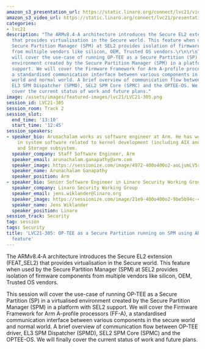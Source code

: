 ```yaml
---
amazon_s3_presentation_url: https://static.linaro.org/connect/lvc21/videos/lvc21-305.mp4
amazon_s3_video_url: https://static.linaro.org/connect/lvc21/presentations/lvc21-305.pdf
categories:
- lvc21
description: "The ARMv8.4‑A architecture introduces the Secure EL2 extension (FEAT_SEL2)
  that provides virtualisation in the Secure world. This feature when used by the
  Secure Partition Manager (SPM) at SEL2 provides isolation of firmware components
  from multiple vendors like silicon, OEM, Trusted OS vendors.\r\n\r\nThis session
  will cover the use-case of running OP-TEE as a Secure Partition (SP) in a virtualised
  environment created by the Secure Partition Manager (SPM) in a platform with SEL2
  support. We will cover the Firmware Framework for Arm A-profile processors (FF-A),
  a standardised communication interface between various components in the secure
  world and normal world. A brief overview of communication flow between OP-TEE driver,
  EL3 SPM Dispatcher (SPMD), SEL2 SPM Core (SPMC) and the OPTEE-OS. We will finally
  cover the current status of work and future plans."
image: /assets/images/featured-images/lvc21/LVC21-305.png
session_id: LVC21-305
session_room: Track 2
session_slot:
  end_time: '13:10'
  start_time: '12:45'
session_speakers:
- speaker_bio: Arunachalam works as software engineer at Arm. He has work experience
    in system software related to kernel development (including AIX and Linux), Virtualization
    and Storage subsystem.
  speaker_company: Staff Software Engineer, Arm
  speaker_email: arunachalam.ganapathy@arm.com
  speaker_image: https://sessionize.com/image/4972-400o400o2-aoLjumLV5rqNsQNZYBcC6t.jpg
  speaker_name: Arunachalam Ganapathy
  speaker_position: Arm
- speaker_bio: Senior Software Engineer in Linaro Security Working Group
  speaker_company: Linaro Security Working Group
  speaker_email: jens.wiklander@linaro.org
  speaker_image: https://sessionize.com/image/21e9-400o400o2-9be5b94c-4e39-456b-812a-62a89839cce8.jpg
  speaker_name: Jens Wiklander
  speaker_position: Linaro
session_track: Security
tag: session
tags: Security
title: 'LVC21-305: OP-TEE as a Secure Partition running on SPM using ARMv8.4-A SEL2
  feature'
---
```


The ARMv8.4‑A architecture introduces the Secure EL2 extension (FEAT_SEL2) that provides virtualisation in the Secure world. This feature when used by the Secure Partition Manager (SPM) at SEL2 provides isolation of firmware components from multiple vendors like silicon, OEM, Trusted OS vendors.

This session will cover the use-case of running OP-TEE as a Secure Partition (SP) in a virtualised environment created by the Secure Partition Manager (SPM) in a platform with SEL2 support. We will cover the Firmware Framework for Arm A-profile processors (FF-A), a standardised communication interface between various components in the secure world and normal world. A brief overview of communication flow between OP-TEE driver, EL3 SPM Dispatcher (SPMD), SEL2 SPM Core (SPMC) and the OPTEE-OS. We will finally cover the current status of work and future plans.